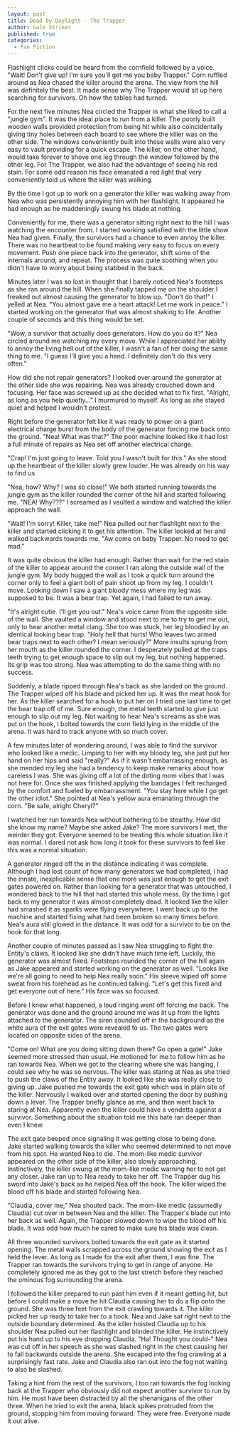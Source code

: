 ```yaml
---
layout: post
title: Dead by Daylight - The Trapper
author: Gale Striker
published: true
categories:
  - Fan Fiction
---
```


Flashlight clicks could be heard from the cornfield followed by a voice. "Wait! Don't give up! I'm sure you'll get me you baby Trapper." Corn ruffled around as Nea chased the killer around the arena. The view from the hill was definitely the best. It made sense why The Trapper would sit up here searching for survivors. Oh how the tables had turned.

For the next five minutes Nea circled the Trapper in what she liked to call a "jungle gym". It was the ideal place to run from a killer. The poorly built wooden walls provided protection from being hit while also coincidentally giving tiny holes between each board to see where the killer was on the other side. The windows conveniently built into these walls were also very easy to vault providing for a quick escape. The killer, on the other hand, would take forever to shove one leg through the window followed by the other leg. For The Trapper, we also had the advantage of seeing his red stain. For some odd reason his face emanated a red light that very conveniently told us where the killer was walking.

By the time I got up to work on a generator the killer was walking away from Nea who was persistently annoying him with her flashlight. It appeared he had enough as he maddeningly swung his blade at nothing.

Conveniently for me, there was a generator sitting right next to the hill I was watching the encounter from. I started working satisfied with the little show Nea had given. Finally, the survivors had a chance to even annoy the killer. There was no heartbeat to be found making very easy to focus on every movement. Push one piece back into the generator, shift some of the internals around, and repeat. The process was quite soothing when you didn't have to worry about being stabbed in the back.

Minutes later I was so lost in thought that I barely noticed Nea's footsteps as she ran around the hill. When she finally tapped me on the shoulder I freaked out almost causing the generator to blow up. "Don't do that!" I yelled at Nea. "You almost gave me a heart attack! Let me work in peace." I started working on the generator that was almost shaking to life. Another couple of seconds and this thing would be set.

"Wow, a survivor that actually does generators. How do you do it?" Nea circled around me watching my every move. While I appreciated her ability to annoy the living hell out of the killer, I wasn't a fan of her doing the same thing to me. "I guess I'll give you a hand. I definitely don't do this very often."

How did she not repair generators? I looked over around the generator at the other side she was repairing. Nea was already crouched down and focusing. Her face was screwed up as she decided what to fix first. "Alright, as long as you help quietly..." I murmured to myself. As long as she stayed quiet and helped I wouldn't protest.

Right before the generator felt like it was ready to power on a giant electrical charge burst from the body of the generator forcing me back onto the ground. "Nea! What was that?" The poor machine looked like it had lost a full minute of repairs as Nea set off another electrical charge.

"Crap! I'm just going to leave. Told you I wasn't built for this." As she stood up the heartbeat of the killer slowly grew louder. He was already on his way to find us

"Nea, how? Why? I was so close!" We both started running towards the jungle gym as the killer rounded the corner of the hill and started following me. "NEA! Why???" I screamed as I vaulted a window and watched the killer approach the wall.

"Wait! I'm sorry! Killer, take me!" Nea pulled out her flashlight next to the killer and started clicking it to get his attention. The killer looked at her and walked backwards towards me. "Aw come on baby Trapper. No need to get mad."

It was quite obvious the killer had enough. Rather than wait for the red stain of the killer to appear around the corner I ran along the outside wall of the jungle gym. My body hugged the wall as I took a quick turn around the corner only to feel a giant bolt of pain shoot up from my leg. I couldn't move. Looking down I saw a giant bloody mess where my leg was supposed to be. It was a bear trap. Yet again, I had failed to run away.

"It's alright cutie. I'll get you out." Nea's voice came from the opposite side of the wall. She vaulted a window and stood next to me to try to get me out, only to hear another metal clang. She too was stuck, her leg bloodied by an identical looking bear trap. "Holy hell that hurts! Who leaves two armed bear traps next to each other? I mean seriously?" More insults sprung from her mouth as the killer rounded the corner. I desperately pulled at the traps teeth trying to get enough space to slip out my leg, but nothing happened. Its grip was too strong. Nea was attempting to do the same thing with no success.

Suddenly, a blade ripped through Nea's back as she landed on the ground. The Trapper wiped off his blade and picked her up. It was the meat hook for her. As the killer searched for a hook to put her on I tried one last time to get the bear trap off of me. Sure enough, the metal teeth started to give just enough to slip out my leg. Not waiting to hear Nea's screams as she was put on the hook, I bolted towards the corn field lying in the middle of the arena. It was hard to track anyone with so much cover.

A few minutes later of wondering around, I was able to find the survivor who looked like a medic. Limping to her with my bloody leg, she just put her hand on her hips and said "really?" As if it wasn't embarrassing enough, as she mended my leg she had a tendency to keep make remarks about how careless I was. She was giving off a lot of the doting mom vibes that I was not here for. Once she was finished applying the bandages I felt recharged by the comfort and fueled by embarrassment. "You stay here while I go get the other idiot." She pointed at Nea's yellow aura emanating through the corn. "Be safe, alright Cheryl?"

I watched her run towards Nea without bothering to be stealthy. How did she know my name? Maybe she asked Jake? The more survivors I met, the weirder they got. Everyone seemed to be treating this whole situation like it was normal. I dared not ask how long it took for these survivors to feel like this was a normal situation.

A generator ringed off the in the distance indicating it was complete. Although I had lost count of how many generators we had completed, I had the innate, inexplicable sense that one more was just enough to get the exit gates powered on. Rather than looking for a generator that was untouched, I wondered back to the hill that had started this whole mess. By the time I got back to my generator it was almost completely dead. It looked like the killer had smashed it as sparks were flying everywhere. I went back up to the machine and started fixing what had been broken so many times before. Nea's aura still glowed in the distance. It was odd for a survivor to be on the hook for that long.

Another couple of minutes passed as I saw Nea struggling to fight the Entity's claws. It looked like she didn't have much time left. Luckily, the generator was almost fixed. Footsteps rounded the corner of the hill again as Jake appeared and started working on the generator as well. "Looks like we're all going to need to help Nea really soon." His sleeve wiped off some sweat from his forehead as he continued talking. "Let's get this fixed and get everyone out of here." His face was so focused.

Before I knew what happened, a loud ringing went off forcing me back. The generator was done and the ground around me was lit up from the lights attached to the generator. The siren sounded off in the background as the white aura of the exit gates were revealed to us. The two gates were located on opposite sides of the arena.

"Come on! What are you doing sitting down there? Go open a gate!" Jake seemed more stressed than usual. He motioned for me to follow him as he ran towards Nea. When we got to the clearing where she was hanging, I could see why he was so nervous. The killer was staring at Nea as she tried to push the claws of the Entity away. It looked like she was really close to giving up. Jake pushed me towards the exit gate which was in plain site of the killer. Nervously I walked over and started opening the door by pushing down a lever. The Trapper briefly glance as me, and then went back to staring at Nea. Apparently even the killer could have a vendetta against a survivor. Something about the situation told me this hate ran deeper than even I knew.

The exit gate beeped once signaling it was getting close to being done. Jake started walking towards the killer who seemed determined to not move from his spot. He wanted Nea to die. The mom-like medic survivor appeared on the other side of the killer, also slowly approaching. Instinctively, the killer swung at the mom-like medic warning her to not get any closer. Jake ran up to Nea ready to take her off. The Trapper dug his sword into Jake's back as he helped Nea off the hook. The killer wiped the blood off his blade and started following Nea.

"Claudia, cover me," Nea shouted back. The mom-like medic (assumedly Claudia) cut over in between Nea and the killer. The Trapper's blade cut into her back as well. Again, the Trapper slowed down to wipe the blood off his blade. It was odd how much he cared to make sure his blade was clean.

All three wounded survivors bolted towards the exit gate as it started opening. The metal walls scrapped across the ground showing the exit as I held the lever. As long as I made for the exit after them, I was fine. The Trapper ran towards the survivors trying to get in range of anyone. He completely ignored me as they got to the last stretch before they reached the ominous fog surrounding the arena.

I followed the killer prepared to run past him even if it meant getting hit, but before I could make a move he hit Claudia causing her to do a flip onto the ground. She was three feet from the exit crawling towards it. The killer picked her up ready to take her to a hook. Nea and Jake sat right next to the outside boundary determined. As the killer hoisted Claudia up to his shoulder Nea pulled out her flashlight and blinded the killer. He instinctively put his hand up to his eye dropping Claudia. "Ha! Thought you could-" Nea was cut off in her speech as she was slashed right in the chest causing her to fall backwards outside the arena. She escaped into the fog crawling at a surprisingly fast rate. Jake and Claudia also ran out into the fog not waiting to also be slashed.

Taking a hint from the rest of the survivors, I too ran towards the fog looking back at the Trapper who obviously did not expect another survivor to run by him. He must have been distracted by all the shenanigans of the other three. When he tried to exit the arena, black spikes protruded from the ground, stopping him from moving forward. They were free. Everyone made it out alive.
